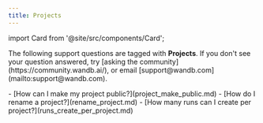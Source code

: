 ```yaml
---
title: Projects 
---
```

import Card from '@site/src/components/Card';

<Card className="card-support-index">
  <p>The following support questions are tagged with <b>Projects</b>. If you don't see 
your question answered, try [asking the community](https://community.wandb.ai/), 
or email [support@wandb.com](mailto:support@wandb.com).</p>
</Card>
- [How can I make my project public?](project_make_public.md)
- [How do I rename a project?](rename_project.md)
- [How many runs can I create per project?](runs_create_per_project.md)
